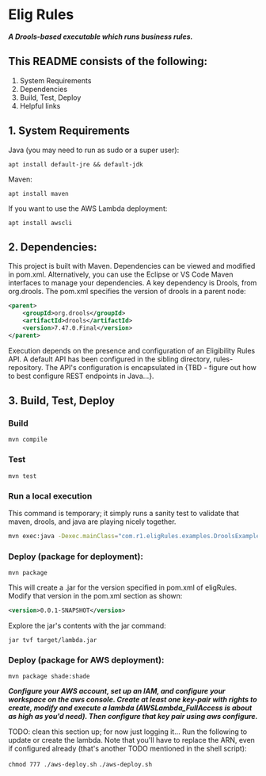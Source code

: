 # Elig Rules

***A Drools-based executable which runs business rules.***

## This README consists of the following:
1. System Requirements
2. Dependencies
3. Build, Test, Deploy
4. Helpful links

## 1. System Requirements

Java (you may need to run as sudo or a super user):

```apt install default-jre && default-jdk```

Maven:

```apt install maven```

If you want to use the AWS Lambda deployment:

```apt install awscli```

## 2. Dependencies:

This project is built with Maven. Dependencies can be viewed and modified in pom.xml. Alternatively, you can use the Eclipse or VS Code Maven interfaces to manage your dependencies. A key dependency is Drools, from org.drools. The pom.xml specifies the version of drools in a parent node:

```xml
<parent>
    <groupId>org.drools</groupId>
    <artifactId>drools</artifactId>
    <version>7.47.0.Final</version>
</parent>
```

Execution depends on the presence and configuration of an Eligibility Rules API. A default API has been configured in the sibling directory, rules-repository. The API's configuration is encapsulated in {TBD - figure out how to best configure REST endpoints in Java...}.

## 3. Build, Test, Deploy

### Build

```mvn compile```

### Test

```mvn test```

### Run a local execution

This command is temporary; it simply runs a sanity test to validate that maven, drools, and java are playing nicely together.

```sh
mvn exec:java -Dexec.mainClass="com.r1.eligRules.examples.DroolsExamplesApp"
```

### Deploy (package for deployment):

```mvn package```

This will create a .jar for the version specified in pom.xml of eligRules. Modify that version in the pom.xml section as shown:

```xml
<version>0.0.1-SNAPSHOT</version>
```

Explore the jar's contents with the jar command:

```jar tvf target/lambda.jar```

### Deploy (package for AWS deployment):

```mvn package shade:shade```

***Configure your AWS account, set up an IAM, and configure your workspace on the aws console. Create at least one key-pair with rights to create, modify and execute a lambda (AWSLambda_FullAccess is about as high as you'd need). Then configure that key pair using aws configure.***

TODO: clean this section up; for now just logging it... Run the following to update or create the lambda. Note that you'll have to replace the ARN, even if configured already (that's another TODO mentioned in the shell script):

```chmod 777 ./aws-deploy.sh```
```./aws-deploy.sh```


